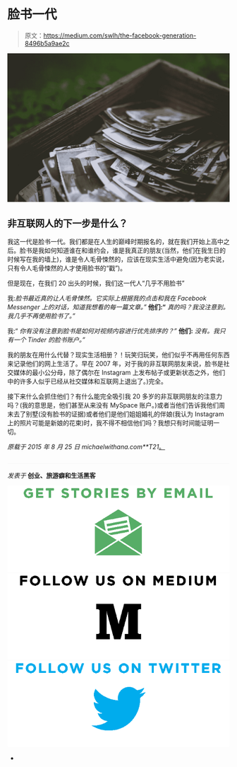# 脸书一代

> 原文：<https://medium.com/swlh/the-facebook-generation-8496b5a9ae2c>

![](img/0b6fb9fa63ca69c436668ccf2b7aac5d.png)

## 非互联网人的下一步是什么？

我这一代是脸书一代。我们都是在人生的巅峰时期报名的，就在我们开始上高中之后。脸书是我如何知道谁在和谁约会，谁是我真正的朋友(当然，他们在我生日的时候写在我的墙上)，谁是令人毛骨悚然的，应该在现实生活中避免(因为老实说，只有令人毛骨悚然的人才使用脸书的“戳”)。

但是现在，在我们 20 出头的时候，我们这一代人“几乎不用脸书”

我:*脸书最近真的让人毛骨悚然。它实际上根据我的点击和我在 Facebook Messenger 上的对话，知道我想看的每一篇文章。”*
**他们:“** *真的吗？我没注意到。我几乎不再使用脸书了。”*

我:“ *你有没有注意到脸书是如何对视频内容进行优先排序的？”*
**他们:** *没有。我只有一个 Tinder 的脸书账户。”*

我的朋友在用什么代替？现实生活相册？！玩笑归玩笑，他们似乎不再用任何东西来记录他们的网上生活了。早在 2007 年，对于我的非互联网朋友来说，脸书是社交媒体的最小公分母，除了偶尔在 Instagram 上发布帖子或更新状态之外，他们中的许多人似乎已经从社交媒体和互联网上退出了。)完全。

接下来什么会抓住他们？有什么能完全吸引我 20 多岁的非互联网朋友的注意力吗？(我的意思是，他们甚至从来没有 MySpace 账户。)或者当他们告诉我他们周末去了别墅(没有脸书的证据)或者他们是他们姐姐婚礼的伴娘(我认为 Instagram 上的照片可能是新娘的花束)时，我不得不相信他们吗？我想只有时间能证明一切。

*原载于 2015 年 8 月 25 日 michaelwithana.com**T21*[。](http://michaelwithana.com/blog/2015/8/25/the-facebook-generation)

![](img/71d955550911c61d0aef4c66a71f8e15.png)

*发表于* **创业、旅游癖和生活黑客**

[![](img/0bf7ebc25c05a1d52c6add818a95aa71.png)](http://supply.us9.list-manage.com/subscribe?u=310af6eb2240d299c7032ef6c&id=d28d8861ad)[![](img/1b4fd39dd738a88ac13336ad93f1049c.png)](https://blog.growth.supply/)[![](img/93f21657a8ed7c0f741216a91b53c713.png)](https://twitter.com/swlh_)

-